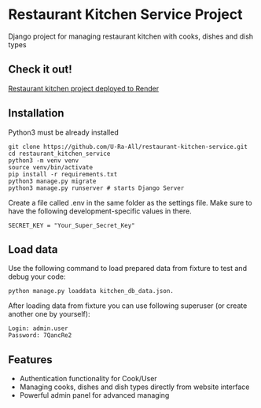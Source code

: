 # Restaurant Kitchen Service Project

Django project for managing restaurant kitchen with cooks, dishes and dish types

## Check it out!

[Restaurant kitchen project deployed to Render](PASTE_LINK_HERE)

## Installation

Python3 must be already installed

```shell
git clone https://github.com/U-Ra-All/restaurant-kitchen-service.git
cd restaurant_kitchen_service
python3 -m venv venv
source venv/bin/activate
pip install -r requirements.txt
python3 manage.py migrate
python3 manage.py runserver # starts Django Server
```

Create a file called .env in the same folder as the settings file. 
Make sure to have the following development-specific values in there.

```shell
SECRET_KEY = "Your_Super_Secret_Key"
```

## Load data

Use the following command to load prepared data from fixture to test and debug your code:

```shell
python manage.py loaddata kitchen_db_data.json.
```

After loading data from fixture you can use following superuser (or create another one by yourself):

```shell
Login: admin.user
Password: 7QancRe2
```

## Features

* Authentication functionality for Cook/User
* Managing cooks, dishes and dish types directly from website interface
* Powerful admin panel for advanced managing
